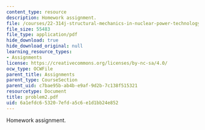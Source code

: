 ```yaml
---
content_type: resource
description: Homework assignment.
file: /courses/22-314j-structural-mechanics-in-nuclear-power-technology-fall-2006/6a1efdc653207efda5c6e1d1bb24e852_problem2.pdf
file_size: 55483
file_type: application/pdf
hide_download: true
hide_download_original: null
learning_resource_types:
- Assignments
license: https://creativecommons.org/licenses/by-nc-sa/4.0/
ocw_type: OCWFile
parent_title: Assignments
parent_type: CourseSection
parent_uid: c7bae95b-ab4b-e9af-9d2b-7c138f515321
resourcetype: Document
title: problem2.pdf
uid: 6a1efdc6-5320-7efd-a5c6-e1d1bb24e852
---
```

Homework assignment.